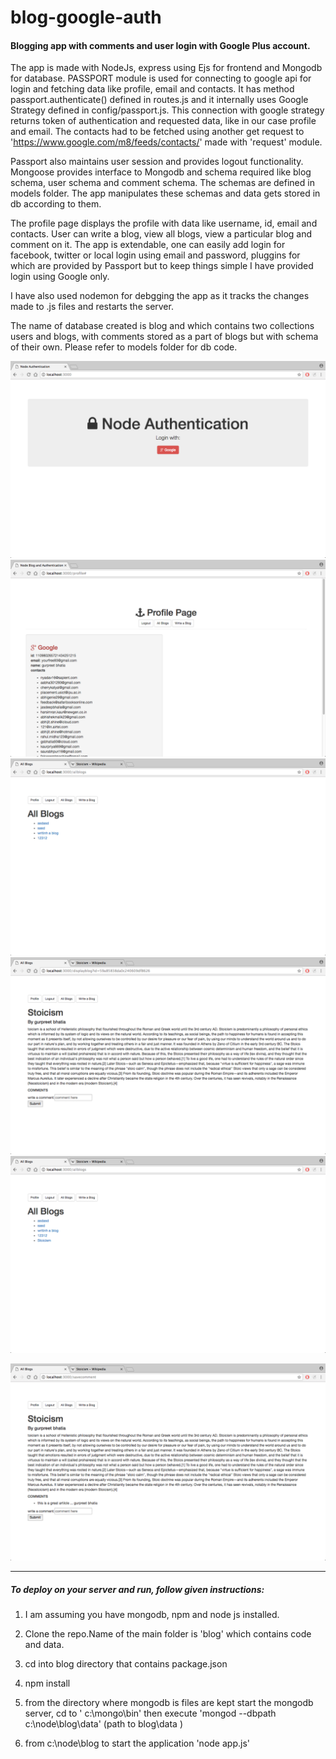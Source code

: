 # blog-google-auth
<h4>Blogging app with comments and user login with Google Plus account.</h4>

The app is made with NodeJs, express using Ejs for frontend and Mongodb for database.
PASSPORT module is used for connecting to google api for login and fetching data like profile, email and contacts. It has method passport.authenticate() defined in routes.js and it internally uses Google Strategy defined in config/passport.js. This connection with google strategy returns token of authentication and requested data, like in our case profile and email. The contacts had to be fetched using another get request to 'https://www.google.com/m8/feeds/contacts/' made with 'request' module.  

Passport also maintains user session and provides logout functionality. Mongoose provides interface to Mongodb and schema required like blog schema, user schema and comment schema. The schemas are defined in models folder. The app manipulates these schemas and data gets stored in db according to them.

The profile page displays the profile with data like username, id, email and contacts. 
User can write a blog, view all blogs, view a particular blog and comment on it.
The app is extendable, one can easily add login for facebook, twitter or local login using email and password, pluggins for which are provided by Passport but to keep things simple I have provided login using Google only.

I have also used nodemon for debgging the app as it tracks the changes made to .js files and restarts the server.

The name of database created is blog and which contains two collections
users and blogs, with comments stored as a part of blogs but with schema
of their own. Please refer to models folder for db code.


 ![some text](/login.png?raw=true)
![some text](/profile.png?raw=true)
![some text](/display_all_blogs.png?raw=true)
![some text](/comment1.png?raw=true)
![some text](/all.png?raw=true)

![some text](/comment2.png?raw=true)
<hr>
<h5>To deploy on your server and run, follow given instructions:</h5>

1. I am assuming you have mongodb, npm and node js installed.

2. Clone the repo.Name of the main folder is 'blog' which contains code and data.

3. cd into blog directory that contains package.json

4. npm install
5. from the directory where mongodb is files are kept start
    the mongodb server, cd to ' c:\mongo\bin' then execute
    'mongod --dbpath c:\node\blog\data'   (path to blog\data )

6. from c:\node\blog to start the application
     'node app.js'






